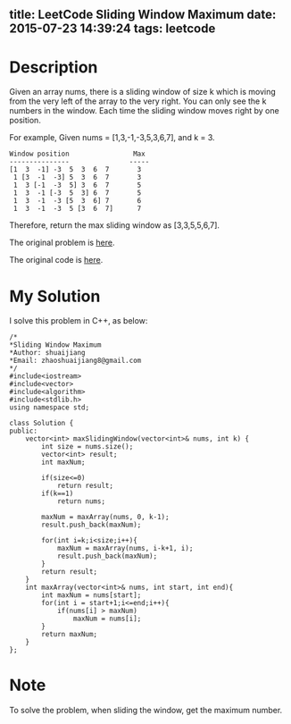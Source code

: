 title: LeetCode Sliding Window Maximum
date: 2015-07-23 14:39:24
tags: leetcode
---

# Description
Given an array nums, there is a sliding window of size k which is moving from the very left of the array to the very right. You can only see the k numbers in the window. Each time the sliding window moves right by one position.

For example,
Given nums = [1,3,-1,-3,5,3,6,7], and k = 3.

	Window position                Max
	---------------               -----
	[1  3  -1] -3  5  3  6  7       3
	 1 [3  -1  -3] 5  3  6  7       3
	 1  3 [-1  -3  5] 3  6  7       5
	 1  3  -1 [-3  5  3] 6  7       5
	 1  3  -1  -3 [5  3  6] 7       6
	 1  3  -1  -3  5 [3  6  7]      7

Therefore, return the max sliding window as [3,3,5,5,6,7].

The original problem is [here](https://leetcode.com/problems/sliding-window-maximum/ "Problem").

The original code is [here](https://github.com/shuaijiang/LeetCode/blob/master/SlidingWindowMaximum.cpp "Code").
<!--more-->

# My Solution
I solve this problem in C++, as below:
	
	/*
	*Sliding Window Maximum 
	*Author: shuaijiang
	*Email: zhaoshuaijiang8@gmail.com
	*/
	#include<iostream>
	#include<vector>
	#include<algorithm>
	#include<stdlib.h>
	using namespace std;
	
	class Solution {
	public:
	    vector<int> maxSlidingWindow(vector<int>& nums, int k) {
	        int size = nums.size();
	        vector<int> result;
	        int maxNum;
	        
	        if(size<=0)
	        	return result;
	        if(k==1)
	        	return nums;
	        
	        maxNum = maxArray(nums, 0, k-1);
	        result.push_back(maxNum);
	        
			for(int i=k;i<size;i++){
	        	maxNum = maxArray(nums, i-k+1, i);
	        	result.push_back(maxNum);
	        }
	        return result;
	    }
	    int maxArray(vector<int>& nums, int start, int end){
	    	int maxNum = nums[start];
			for(int i = start+1;i<=end;i++){
				if(nums[i] > maxNum)
					maxNum = nums[i];
			}
			return maxNum;
	    }
	};


# Note
To solve the problem, when sliding the window, get the maximum number.

